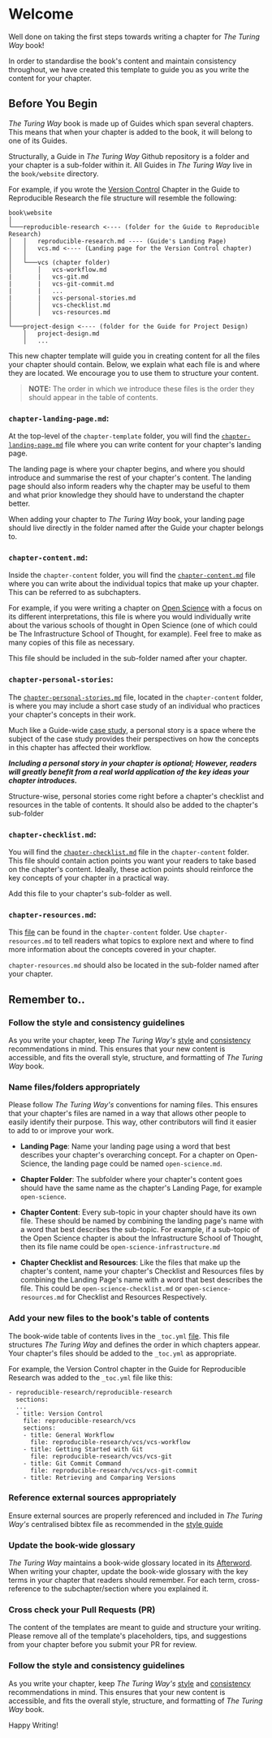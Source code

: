 # Welcome

Well done on taking the first steps towards writing a chapter for _The Turing Way_  book!

In order to standardise the book's content and maintain consistency throughout, we have created this template to guide you as you write the content for your chapter.

## Before You Begin

_The Turing Way_ book is made up of Guides which span several chapters.
This means that when your chapter is added to the book, it will belong to one of its Guides.

Structurally, a Guide in _The Turing Way_ Github repository is a folder and your chapter is a sub-folder within it.
All Guides in _The Turing Way_ live in the `book/website` directory.

For example, if you wrote the [Version Control](https://the-turing-way.netlify.app/reproducible-research/vcs.html) Chapter in the Guide to Reproducible Research the file structure will resemble the following:

```
book\website
│
└───reproducible-research <---- (folder for the Guide to Reproducible Research)
│   │   reproducible-research.md ---- (Guide's Landing Page)
│   │   vcs.md <---- (Landing page for the Version Control chapter)
│   │
│   └───vcs (chapter folder)
│       │   vcs-workflow.md
|       |   vcs-git.md
|       |   vcs-git-commit.md
|       |   ...
|       |   vcs-personal-stories.md
│       │   vcs-checklist.md
│       │   vcs-resources.md
│   
└───project-design <---- (folder for the Guide for Project Design) 
    │   project-design.md
    │   ...
```

This new chapter template will guide you in creating content for all the files your chapter should contain.
Below, we explain what each file is and where they are located. 
We encourage you to use them to structure your content.

> **NOTE:** The order in which we introduce these files is the order they should appear in the table of contents.

### `chapter-landing-page.md`:

At the top-level of the `chapter-template` folder, you will find the [`chapter-landing-page.md`](templates/chapter-template/chapter-landing-page.md) file where you can write content for your chapter's landing page.

The landing page is where your chapter begins, and where you should introduce and summarise the rest of your chapter's content.
The landing page should also inform readers why the chapter may be useful to them and what prior knowledge they should have to understand the chapter better.

When adding your chapter to _The Turing Way_ book, your landing page should live directly in the folder named after the Guide your chapter belongs to.

### `chapter-content.md`:

Inside the `chapter-content` folder, you will find the [`chapter-content.md`](templates/chapter-template/chapter-content/hapter-content.md) file where you can write about the individual topics that make up your chapter.
This can be referred to as subchapters.

For example, if you were writing a chapter on [Open Science](https://en.wikipedia.org/wiki/Open_science) with a focus on its different interpretations, this file is where you would individually write about the various schools of thought in Open Science (one of which could be The Infrastructure School of Thought, for example).
Feel free to make as many copies of this file as necessary.

This file should be included in the sub-folder named after your chapter.

### `chapter-personal-stories`:

The [`chapter-personal-stories.md`](book/templates/chapter-template/chapter-content/chapter-personal-stories.md) file, located in the `chapter-content` folder, is where you may include a short case study of an individual who practices your chapter's concepts in their work.

Much like a Guide-wide [case study](book/templates/case-study-template/case-study-template.md), a personal story is a space where the subject of the case study provides their perspectives on how the concepts in this chapter has affected their workflow.

_**Including a personal story in your chapter is optional; However, readers will greatly benefit from a real world application of the key ideas your chapter introduces.**_

Structure-wise, personal stories come right before a chapter's checklist and resources in the table of contents. 
It should also be added to the chapter's sub-folder


### `chapter-checklist.md`:

You will find the [`chapter-checklist.md`](templates/chapter-template/chapter-content/chapter-checklist.md) file in the `chapter-content` folder.
This file should contain action points you want your readers to take based on the chapter's content.
Ideally, these action points should reinforce the key concepts of your chapter in a practical way.

Add this file to your chapter's sub-folder as well.

### `chapter-resources.md`:

This [file](templates/chapter-template/chapter-content/chapter-resources.md) can be found in the `chapter-content` folder.
Use `chapter-resources.md` to tell readers what topics to explore next and where to find more information about the concepts covered in your chapter.

`chapter-resources.md` should also be located in the sub-folder named after your chapter.

## Remember to..

### Follow the style and consistency guidelines

As you write your chapter, keep _The Turing Way's_ [style](https://the-turing-way.netlify.app/community-handbook/style.html) and [consistency](https://the-turing-way.netlify.app/community-handbook/consistency.html) recommendations in mind.
This ensures that your new content is accessible, and fits the overall style, structure, and formatting of _The Turing Way_ book.

### Name files/folders appropriately

Please follow _The Turing Way's_ conventions for naming files. 
This ensures that your chapter's files are named in a way that allows other people to easily identify their purpose.
This way, other contributors will find it easier to add to or improve your work.

- **Landing Page**: Name your landing page using a word that best describes your chapter's overarching concept.
For a chapter on Open-Science, the landing page could be named `open-science.md`.

- **Chapter Folder**: The subfolder where your chapter's content goes should have the same name as the chapter's Landing Page, for example `open-science`.

- **Chapter Content**: Every sub-topic in your chapter should have its own file.
These should be named by combining the landing page's name with a word that best describes the sub-topic.
For example, if a sub-topic of the Open Science chapter is about the Infrastructure School of Thought, then its file name could be `open-science-infrastructure.md`

- **Chapter Checklist and Resources**: Like the files that make up the chapter's content, name your chapter's Checklist and Resources files by combining the Landing Page's name with a word that best describes the file.
This could be `open-science-checklist.md` or `open-science-resources.md` for Checklist and Resources Respectively.

### Add your new files to the book's table of contents

The book-wide table of contents lives in the `_toc.yml` [file](book/website/_toc.yml).
This file structures _The Turing Way_ and defines the order in which chapters appear.
Your chapter's files should be added to the `_toc.yml` as appropriate.

For example, the Version Control chapter in the Guide for Reproducible Research was added to the `_toc.yml` file like this:

```
- reproducible-research/reproducible-research
  sections:
  ...
  - title: Version Control
    file: reproducible-research/vcs
    sections:
    - title: General Workflow
      file: reproducible-research/vcs/vcs-workflow
    - title: Getting Started with Git
      file: reproducible-research/vcs/vcs-git
    - title: Git Commit Command
      file: reproducible-research/vcs/vcs-git-commit
    - title: Retrieving and Comparing Versions
```

### Reference external sources appropriately

Ensure external sources are properly referenced and included in _The Turing Way's_ centralised bibtex file as recommended in the [style guide](https://deploy-preview-1459--the-turing-way.netlify.app/community-handbook/style/style-citing.html#ch-style-citing)

### Update the book-wide glossary

_The Turing Way_ maintains a book-wide glossary located in its [Afterword](https://the-turing-way.netlify.app/afterword/glossary.html).
When writing your chapter, update the book-wide glossary with the key terms in your chapter that readers should remember.
For each term, cross-reference to the subchapter/section where you explained it.


### Cross check your Pull Requests (PR)

The content of the templates are meant to guide and structure your writing.
Please remove all of the template's placeholders, tips, and suggestions from your chapter before you submit your PR for review.

### Follow the style and consistency guidelines

As you write your chapter, keep _The Turing Way's_ [style](https://the-turing-way.netlify.app/community-handbook/style.html) and [consistency](https://the-turing-way.netlify.app/community-handbook/consistency.html) recommendations in mind.
This ensures that your new content is accessible, and fits the overall style, structure, and formatting of _The Turing Way_ book.

Happy Writing!
